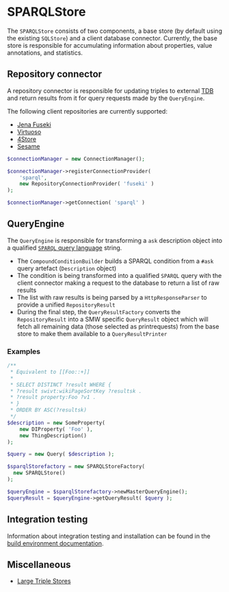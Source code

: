 # SPARQLStore

The `SPARQLStore` consists of two components, a base store (by default using the existing `SQLStore`) and a client database connector. Currently, the base store is responsible for accumulating information about properties, value annotations, and statistics.

## Repository connector

A repository connector is responsible for updating triples to external [TDB][tdb] and return results from it for query requests made by the `QueryEngine`.

The following client repositories are currently supported:

- [Jena Fuseki][fuseki]
- [Virtuoso][virtuoso]
- [4Store][4store]
- [Sesame][sesame]

```php
$connectionManager = new ConnectionManager();

$connectionManager->registerConnectionProvider(
	'sparql',
	new RepositoryConnectionProvider( 'fuseki' )
);

$connectionManager->getConnection( 'sparql' )
```

## QueryEngine

The `QueryEngine` is responsible for transforming a `ask` description object into a qualified
[`SPARQL` query language][sparql-query] string.

- The `CompoundConditionBuilder` builds a SPARQL condition from a `#ask` query artefact (`Description` object)
- The condition is being transformed into a qualified `SPARQL` query with the client connector making a request to the database to return a list of raw results
- The list with raw results is being parsed by a `HttpResponseParser` to provide a unified `RepositoryResult`
- During the final step, the `QueryResultFactory` converts the `RepositoryResult` into a SMW specific `QueryResult` object which will fetch all remaining data (those selected as printrequests) from the base store to make them available to a `QueryResultPrinter`

### Examples
```php
/**
 * Equivalent to [[Foo::+]]
 *
 * SELECT DISTINCT ?result WHERE {
 * ?result swivt:wikiPageSortKey ?resultsk .
 * ?result property:Foo ?v1 .
 * }
 * ORDER BY ASC(?resultsk)
 */
$description = new SomeProperty(
    new DIProperty( 'Foo' ),
    new ThingDescription()
);
```
```php
$query = new Query( $description );

$sparqlStorefactory = new SPARQLStoreFactory(
  new SPARQLStore()
);

$queryEngine = $sparqlStorefactory->newMasterQueryEngine();
$queryResult = $queryEngine->getQueryResult( $query );
```

## Integration testing

Information about integration testing and installation can be found in the [build environment documentation](../../../build/travis/README.md).

## Miscellaneous

- [Large Triple Stores](http://www.w3.org/wiki/LargeTripleStores)

[fuseki]: https://jena.apache.org/
[fuseki-dataset]: https://jena.apache.org/documentation/tdb/dynamic_datasets.html
[sparql-query]:http://www.w3.org/TR/sparql11-query/
[sparql-dataset]: https://www.w3.org/TR/sparql11-query/#specifyingDataset
[virtuoso]: https://github.com/openlink/virtuoso-opensource
[4store]: https://github.com/garlik/4store
[tdb]: http://en.wikipedia.org/wiki/Triplestore
[sesame]: http://rdf4j.org/
